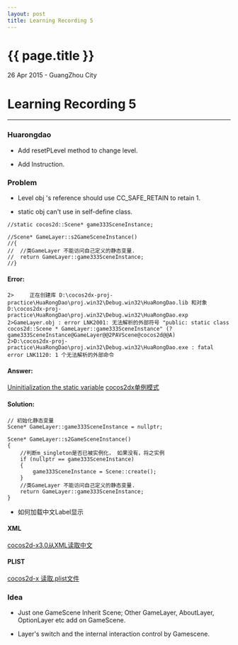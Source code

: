 ```yaml
---
layout: post
title: Learning Recording 5
---
```


{{ page.title }}
================

<p class="meta">26 Apr 2015 - GuangZhou City</p>

# Learning Recording 5

----------

### Huarongdao

* Add resetPLevel method to change level.

* Add Instruction.

### Problem

* Level obj 's reference should use CC_SAFE_RETAIN to retain 1.

* static obj can't use in self-define class.

```
//static cocos2d::Scene* game333SceneInstance;
```

```
//Scene* GameLayer::s2GameSceneInstance()
//{
//	//类GameLayer 不能访问自己定义的静态变量.
//	return GameLayer::game333SceneInstance;
//}
```

#### Error:

```
2>     正在创建库 D:\cocos2dx-proj-practice\HuaRongDao\proj.win32\Debug.win32\HuaRongDao.lib 和对象 D:\cocos2dx-proj-practice\HuaRongDao\proj.win32\Debug.win32\HuaRongDao.exp
2>GameLayer.obj : error LNK2001: 无法解析的外部符号 "public: static class cocos2d::Scene * GameLayer::game333SceneInstance" (?game333SceneInstance@GameLayer@@2PAVScene@cocos2d@@A)
2>D:\cocos2dx-proj-practice\HuaRongDao\proj.win32\Debug.win32\HuaRongDao.exe : fatal error LNK1120: 1 个无法解析的外部命令
```

#### Answer:

[Uninitialization the static variable](http://zhidao.baidu.com/link?url=ccAxhT8dcw-ZhWASfjW0-0Cj9rZYajFlJpxEDCO4go23vVpzmQYQ-BD20aAOR3w00VKvEZoGrgV9pcFOCzOOdq)
[cocos2dx单例模式](http://blog.csdn.net/star530/article/details/22610229)

#### Solution:

```
// 初始化静态变量
Scene* GameLayer::game333SceneInstance = nullptr;
```

```
Scene* GameLayer::s2GameSceneInstance()
{
	//判断m_singleton是否已被实例化， 如果没有，将之实例
	if (nullptr == game333SceneInstance)
	{
		game333SceneInstance = Scene::create();
	}
	//类GameLayer 不能访问自己定义的静态变量.
	return GameLayer::game333SceneInstance;
}
```

* 如何加载中文Label显示

#### XML
[cocos2d-x3.0从XML读取中文](http://www.xuebuyuan.com/1482775.html)

#### PLIST
[cocos2d-x 读取.plist文件](http://www.cnblogs.com/sevenyuan/p/3193394.html)


### Idea

* Just one GameScene Inherit Scene; Other GameLayer, AboutLayer, OptionLayer etc add on GameScene.


* Layer's switch and the internal interaction control by Gamescene.